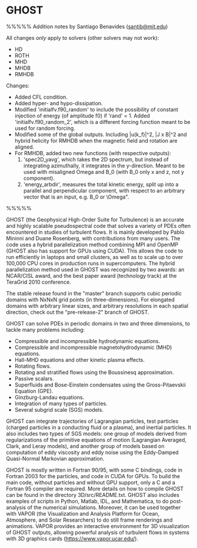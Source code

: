 # GHOST

%%%%%
Addition notes by Santiago Benavides (santib@mit.edu)

All changes _only_ apply to solvers (other solvers may not work):
* HD
* ROTH
* MHD
* MHDB
* RMHDB

Changes:
* Added CFL condition.
* Added hyper- and hypo-dissipation.
* Modified 'initialfv.f90_random' to include the possibility of constant injection of energy (of amplitude f0) if 'rand' = 1. Added 'initialfv.f90_random_2', which is a different forcing function meant to be used for random forcing.
* Modified some of the global outputs. Including |u(k_f)|^2, |J x B|^2 and hybrid helicity for RMHDB when the magnetic field and rotation are aligned.
* For RMHDB, added two new functions (with respective outputs): 
	1. 'spec2D_yavg', which takes the 2D spectrum, but instead of integrating azimuthally, it integrates in the y-direction. Meant to be used with misaligned Omega and B_0 (with B_0 only x and z, not y component).
	2. 'energy_arbdir', measures the total kinetic energy, split up into a parallel and perpendicular component, with respect to an arbitrary vector that is an input, e.g. B_0 or \Omega".

%%%%%

GHOST (the Geophysical High-Order Suite for Turbulence) is an accurate and highly scalable pseudospectral code that solves a variety of PDEs often encountered in studies of turbulent flows. It is mainly developed by Pablo Mininni and Duane Rosenberg, with contributions from many users. The code uses a hybrid parallelization method combining MPI and OpenMP (GHOST also has support for GPUs using CUDA). This allows the code to run efficiently in laptops and small clusters, as well as to scale up to over 100,000 CPU cores in production runs in supercomputers. The hybrid parallelization method used in GHOST was recognized by two awards: an NCAR/CISL award, and the best paper award (technology track) at the TeraGrid 2010 conference.

The stable release found in the "master" branch supports cubic periodic domains with NxNxN grid points (in three-dimensions). For elongated domains with arbitrary linear sizes, and arbitrary resolutions in each spatial direction, check out the "pre-release-2" branch of GHOST.

GHOST can solve PDEs in periodic domains in two and three dimensions, to tackle many problems including:

* Compressible and incompressible hydrodynamic equations.
* Compressible and incompressible magnetohydrodynamic (MHD) equations.
* Hall-MHD equations and other kinetic plasma effects.
* Rotating flows.
* Rotating and stratified flows using the Boussinesq approximation.
* Passive scalars.
* Superfluids and Bose-Einstein condensates using the Gross-Pitaevskii Equation (GPE).
* Ginzburg-Landau equations.
* Integration of many types of particles.
* Several subgrid scale (SGS) models.

GHOST can integrate trajectories of Lagrangian particles, test particles (charged particles in a conducting fluid or a plasma), and inertial particles. It also includes two types of SGS models: one group of models derived from regularizations of the primitive equations of motion (Lagrangian Averaged, Clark, and Leray models), and another group of models based on computation of eddy viscosity and eddy noise using the Eddy-Damped Quasi-Normal Markovian approximation.

GHOST is mostly written in Fortran 90/95, with some C bindings, code in Fortran 2003 for the particles, and code in CUDA for GPUs. To build the main code, without particles and without GPU support, only a C and a Fortran 95 compiler are required.  More details on how to compile GHOST can be found in the directory 3D/src/README.txt. GHOST also includes examples of scripts in Python, Matlab, IDL, and Mathematica, to do post-analysis of the numerical simulations. Moreover, it can be used together with VAPOR (the Visualization and Analysis Platform for Ocean, Atmosphere, and Solar Researchers) to do still frame renderings and animations.  VAPOR provides an interactive environment for 3D visualization of GHOST outputs, allowing powerful analysis of turbulent flows in systems with 3D graphics cards (https://www.vapor.ucar.edu/).
